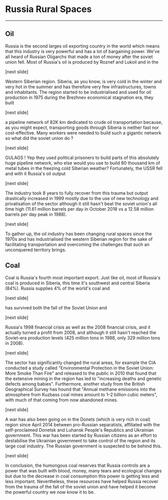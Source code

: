 # Russia Rural Spaces

---

## Oil

Russia is the second larges oil exporting country in the world which means that this industry is very powerful and has a lot of bargaining power. We've all heard of Russian Oligarchs that made a ton of money after the soviet union fell. Most of Russia's oil is produced by Roznef and Lukoil and in the

 [next slide] 

Western Siberian region. Siberia, as you know, is very cold in the winter and very hot in the summer and has therefore very few infrastructures, towns and inhabitants. The region started to be industrialised and used for oil production in 1975 during the Brezhnev economical stagnation era, they built 

[next slide]

a pipeline network of 82K km dedicated to crude oil transportation because, as you might expect, transporting goods through Siberia is neither fast nor cost-effective. Many workers were needed to build such a gigantic network so what did the soviet union do ? 

[next slide] 

GULAGS ! Yep they used political prisoners to build parts of this absolutely huge pipeline network, who else would you use to build 80 thousand km of metal tubes in the freezing cold Siberian weather? Fortunately, the USSR fell and with it Russia's oil output 

[next slide] 

The industry took 8 years to fully recover from this trauma but output drastically increased in 1999 mostly due to the use of new technology and privatisation of the sector although it still hasn't beat the soviet union's all time high (11.61 million barrels per day in October 2018 vs a 12.58 million barrels per day peak in 1988). 

[next slide]

To gather up, the oil industry has been changing rural spaces since the 1970s and has industrialised the western Siberian region for the sake of facilitating transportation and overcoming the challenges that such an unconquered territory brings.

## Coal

Coal is Russia's fourth most important export. Just like oil, most of Russia's coal is produced in Siberia, this time it's southwest and central Siberia (84%). Russia supplies 4% of the world's coal and 

[next slide]

has survived both the fall of the Soviet Union and 

[next slide]

Russia's 1998 financial crisis as well as the 2008 financial crisis, and it actually turned a profit from 2008, and although it still hasn't reached the Soviet-era production levels (425 million tons in 1988, only 329 million tons in 2008). 

[next slide]

The sector has significantly changed the rural areas, for example the CIA conducted a study called "Environmental Protection in the Soviet Union: More Smoke Than Fire" and released to the public in 2010 that found that the extensive mining in the region has led to "increasing deaths and genetic defects among babies". Furthermore, another study from the British Geographical Survey has hound that  "Annual methane emissions into the atmosphere from Kuzbass coal mines amount to 1–2 billion cubic meters", with much of that coming from now abandoned mines. 

[next slide]

A war has also been going on in the Donets (which is very rich in coal) region since April 2014 between pro-Russian separatists, affiliated with the self-proclaimed Donetsk and Luhansk People's Republics and Ukrainian government. This war has been started by Russian citizens as an effort to destabilise the Ukrainian government to take control of the region and its large coal industry. The Russian government is suspected to be behind this. 

[next slide]

In conclusion, the humongous coal reserves that Russia controls are a power that was built with blood, money, many tears and ecological changes but due to the decrease in coal consumption this power is getting less and less important. Nevertheless, these resources have helped Russia recover from the trauma of the fall of the soviet union and have helped it become the powerful country we now know it to be.
<!--stackedit_data:
eyJoaXN0b3J5IjpbLTE0MDk4Mzg2NDhdfQ==
-->